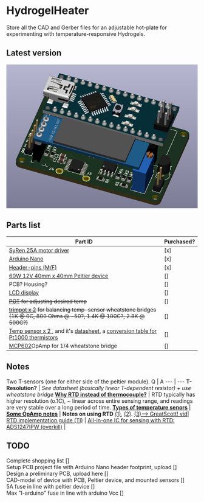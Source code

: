 # HydrogelHeater
Store all the CAD and Gerber files for an adjustable hot-plate for experimenting with temperature-responsive Hydrogels.

## Latest version
![alt text](https://github.com/AlfredWilmot/HydrogelHeater/blob/i2c_lcd/pics/peltier_driver_latest.PNG)

## Parts list 

 **Part ID** | **Purchased?** 
 --- | --- 
 [SyRen 25A motor driver](https://www.dimensionengineering.com/products/syren25) | [x] 
 [Arduino Nano](https://www.amazon.co.uk/ELEGOO-Arduino-board-ATmega328P-compatible/dp/B072BMYZ18/ref=sr_1_3?dchild=1&keywords=arduino+nano&qid=1590747636&sr=8-3) | [x]
 [Header-pins (M/F)](https://www.amazon.co.uk/Aussel-Pieces-Breakaway-Connector-Arduino-PIN-2-20PCS/dp/B01M69EA9O/ref=sr_1_1?crid=1W9OODQ4FMUPW&dchild=1&keywords=header+pins&qid=1590747683&sprefix=header+%2Caps%2C150&sr=8-1) | [x]
 [60W 12V 40mm x 40mm Peltier device](https://www.banggood.com/TEC1-12706-40x40mm-Thermoelectric-Cooler-Peltier-Plate-Module-12V-60W-p-74295.html?rmmds=search&cur_warehouse=UK) | []
 PCB? Housing? | []
 [LCD display](https://www.banggood.com/5Pcs-0_91-Inch-128x32-IIC-I2C-Blue-OLED-LCD-Display-DIY-Oled-Module-SSD1306-Driver-IC-DC-3_3V-5V-p-1191376.html?rmmds=myorder&cur_warehouse=UK) | []
 ~~[POT](https://uk.banggood.com/3590S-2-103L-10K-Ohm-BOURNS-Rotary-Wirewound-Precision-Potentiometer-Pot-10-Turn-p-1026632.html?rmmds=search&cur_warehouse=CN) for adjusting desired temp~~ | []
 ~~[trimpot x 2](https://www.banggood.com/10-Value-100pcs-1001M-Trimmer-Resistor-Trim-Pot-Potentiometer-Kit-p-1071345.html?rmmds=search&cur_warehouse=CN) for balancing temp-sensor wheatstone bridges (1K @ 0C, 800 Ohms @ -50?, 1.4K @ 100C?, 2.8K @ 500C?)~~ | []
 [Temp sensor x 2 ](https://uk.rs-online.com/web/p/platinum-resistance-temperature-sensors/3629913/), and it's [datasheet](https://docs.rs-online.com/24d5/0900766b815e5304.pdf), a [conversion table for Pt1000 thermistors](https://www.sterlingsensors.co.uk/pt1000-resistance-table)| []
[MCP602](https://uk.rs-online.com/web/p/op-amps/3792588/)OpAmp for 1/4 wheatstone bridge | []
 
 ## Notes
 
Two T-sensors (one for either side of the peltier module).
Q | A
--- | ---
**T-Resolution?** | *See datasheet (basically linear T-dependent resistor) + use wheatstone bridge*
[**Why RTD instead of thermocouple?**](https://www.omega.com/en-us/resources/rtd-vs-thermocouple) | RTD typically has higher resolution (o.1C), ~ linear across entire sensing range, and readings are very stable over a long period of time.
[**Types of temperature senors**](https://www.watelectrical.com/6-different-types-of-temperature-sensors-with-their-specifications/) | 
[**Some OpAmp notes**](https://www.electronics-tutorials.ws/opamp/opamp_5.html) | 
**Notes on using RTD** [(1)](http://ww1.microchip.com/downloads/en/AppNotes/00687c.pdf), [(2)](https://docs.rs-online.com/24d5/0900766b815e5304.pdf). [(3)--> GreatScott! vid](https://www.youtube.com/watch?v=1U4fep_qAeo&t=223s)|
[RTD implementation guide (TI)](http://www.ti.com/lit/an/sbaa275/sbaa275.pdf) | 
[All-in-one IC for sensing with RTD: ADS1247IPW (overkill)](https://uk.rs-online.com/web/p/general-purpose-adcs/7091930/) |
## TODO
Complete shopping list []\
Setup PCB project file with Arduino Nano header footprint, upload []\
Design a preliminary PCB, upload here []\
CAD-model of device with PCB, Peltier device, and mounted sensors []\
5A fuse in line with peltier device []\
Max "I-arduino" fuse in line with arduino Vcc []
